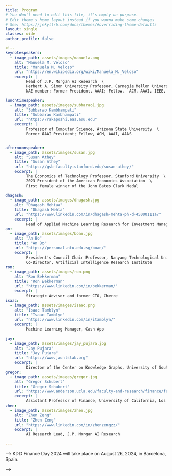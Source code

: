 ```yaml
---
title: Program
# You don't need to edit this file, it's empty on purpose.
# Edit theme's home layout instead if you wanna make some changes
# See: https://jekyllrb.com/docs/themes/#overriding-theme-defaults
layout: single
classes: wide
author_profile: false

<!--
keynotespeakers:
  - image_path: assets/images/manuela.png
    alt: "Manuela M. Veloso"
    title: "Manuela M. Veloso"
    url: "https://en.wikipedia.org/wiki/Manuela_M._Veloso"
    excerpt: |
         Head of J.P. Morgan AI Research  \
         Herbert A. Simon University Professor, Carnegie Mellon University  \
         NAE member; Former President, AAAI; Fellow,  ACM, AAAI, IEEE, and AAAS 

lunchtimespeaker:
  - image_path: assets/images/subbarao1.jpg
    alt: "Subbarao Kambhampati"
    title: "Subbarao Kambhampati"
    url: "https://rakaposhi.eas.asu.edu"
    excerpt: |
         Professor of Computer Science, Arizona State University  \
         Former AAAI President; Fellow, ACM, AAAI, AAAS


afternoonspeaker:
  - image_path: assets/images/susan.jpg
    alt: "Susan Athey"
    title: "Susan Athey"
    url: "https://gsb-faculty.stanford.edu/susan-athey/"
    excerpt: |
         The Economics of Technology Professor, Stanford University  \
         2023 President of the American Economics Association  \
         First female winner of the John Bates Clark Medal
         
dhagash:
  - image_path: assets/images/dhagash.jpg
    alt: "Dhagash Mehtaa"
    title: "Dhagash Mehta"
    url: "https://www.linkedin.com/in/dhagash-mehta-ph-d-45000111a/"
    excerpt: |
         Head of Applied Machine Learning Research for Investment Management, BlackRock
an:
  - image_path: assets/images/boan.jpg
    alt: "An Bo"
    title: "An Bo"
    url: "https://personal.ntu.edu.sg/boan/"
    excerpt: |
         President's Council Chair Professor, Nanyang Technological University, Singapore  \
         Co-Director, Artificial Intelligence Research Institute         
ron:
  - image_path: assets/images/ron.png
    alt: "Ron Bekkerman"
    title: "Ron Bekkerman"
    url: "https://www.linkedin.com/in/bekkerman/"
    excerpt: |
         Strategic Advisor and former CTO, Cherre
isaac:
  - image_path: assets/images/isaac.png
    alt: "Isaac Tamblyn"
    title: "Isaac Tamblyn"
    url: "https://www.linkedin.com/in/itamblyn/"
    excerpt: |
         Machine Learning Manager, Cash App
         
jay: 
  - image_path: assets/images/jay_pujara.jpg
    alt: "Jay Pujara"
    title: "Jay Pujara"
    url: "https://www.jauntslab.org"
    excerpt: |
         Director of the Center on Knowledge Graphs, University of Southern California
gregor:         
  - image_path: assets/images/gregor.jpg
    alt: "Gregor Schubert"
    title: "Gregor Schubert"
    url: "https://www.anderson.ucla.edu/faculty-and-research/finance/faculty/gregor-schubert"
    excerpt: |
         Assistant Professor of Finance, University of California, Los Angeles
zhen:
  - image_path: assets/images/zhen.jpg
    alt: "Zhen Zeng"
    title: "Zhen Zeng"
    url: "https://www.linkedin.com/in/zhenzengzz/"
    excerpt: |
         AI Research Lead, J.P. Morgan AI Research
    
---
```

-->
KDD Finance Day 2024 will take place on August 26, 2024, in Barcelona, Spain.
<!--

<table class="tg">
<tbody>
  <tr>
    <th class="tg-feht">9:00am</th>
    <th class="tg-feht">9:15am</th>
    <th class="tg-feht">Opening Remarks</th>
    <th class="tg-feht"><a href="http://www.plg.inf.uc3m.es/~dborrajo/">Daniel Borrajo</a>/<a href="https://www.linkedin.com/in/tuckerbalch/">Tucker Balch</a> (J.P.Morgan Chase)</th>
  </tr>
  <tr>
    <td class="tg-73oq">9:15am</td>
    <td class="tg-73oq">10:15am</td>
    <td class="tg-73oq">Morning Keynote</td>
    <td class="tg-73oq"><b><a href="https://en.wikipedia.org/wiki/Manuela_M._Veloso">Manuel Veloso</a> (J.P.Morgan Chase/CMU)</b>
      <br>&nbsp;&nbsp;<em><b>Title: Human-AI Interaction in Finance: A Learning Journey</b></em> 
      <br><br><i>Host: Daniel Borrajo</i>
    </td>
  </tr>
  <tr>
    <td class="tg-73oq">10:15am</td>
    <td class="tg-73oq">11:15am</td>
    <td class="tg-73oq">Invited talks</td>
    <td class="tg-73oq"><a href="https://www.anderson.ucla.edu/faculty-and-research/finance/faculty/gregor-schubert">Gregor Schubert</a> (UCLA) 
      <br>&nbsp;&nbsp;<em>Title: Generative AI and Firm Values</em> 
      <br><a href="https://personal.ntu.edu.sg/boan/">An Bo</a> (Nanyang Technological University, Singapore)
      <br>&nbsp;&nbsp;<em>Title: Reinforcement Learning for Quantitative Trading</em>
      <br><br><i>Host: Grace Wang</i> 
    </td>
  </tr>
  <tr>
    <td class="tg-vwhn">11:15pm</td>
    <td class="tg-vwhn">12:00pm</td>
    <td class="tg-vwhn">Lunch and networking</td>
    <td class="tg-vwhn">(Lunch buffet will be provided to Finance Day Attendee)</td>
  </tr>
  <tr>
    <td class="tg-73oq">12:00pm</td>
    <td class="tg-73oq">1:00pm</td>
    <td class="tg-73oq">Lunchtime Keynote</td>
    <td class="tg-73oq"><b><a href="https://rakaposhi.eas.asu.edu">Subbarao Kambhampati</a> (Arizona State University)</b>
      <br>&nbsp;&nbsp;<em><b>Title: Avenging Polanyi's Revenge: Exploiting the Approximate Omniscience of LLMs in Planning without Deluding Yourself In the Process</b></em></td>
  </tr>
  <tr>
    <td class="tg-73oq">1:00pm</td>
    <td class="tg-73oq">2:00pm</td>
    <td class="tg-73oq">Invited talks</td>
    <td class="tg-73oq"><a href="https://www.linkedin.com/in/itamblyn/">Isaac Tamblyn</a> (Cash App) 
      <br>&nbsp;&nbsp;<em>Title: Agent based models of financial platforms for machine learning development</em>
      <br><a href="https://www.linkedin.com/in/zhenzengzz/">Zhen Zeng</a> (J.P.Morgan Chase)
      <br>&nbsp;&nbsp;<em>Title: Visual Perspectives on Finance Time Series</em>
      <br><br><i>Host: Grace Wang</i> 
    </td>
  </tr>
  <tr>
    <td class="tg-65px">2:00pm</td>
    <td class="tg-65px">2:15pm</td>
    <td class="tg-65px">Break and networking</td>
    <td class="tg-65px"></td>
  </tr>
  <tr>
    <td class="tg-73oq">2:15pm</td>
    <td class="tg-73oq">3:15pm</td>
    <td class="tg-73oq">Afternoon Keynote</td>
    <td class="tg-73oq"><b><a href="https://gsb-faculty.stanford.edu/susan-athey/">Susan Athey</a> (Stanford University)</b>
       <br>&nbsp;&nbsp;<em><b>Title: Foundation Models for Economic Data: Applications to Modeling Career Trajectories</b></em></td> 
  </tr>
  <tr>
    <td class="tg-73oq">3:15pm</td>
    <td class="tg-73oq">4:45pm</td>
    <td class="tg-73oq">Invited talks</td>
    <td class="tg-73oq"><a href="https://www.linkedin.com/in/bekkerman/">Ron Bekkerman</a> (Cherre)       
      <br>&nbsp;&nbsp;<em>Title: The Data Science Perspective on Real Estate Investments</em>
      <br><a href="https://www.linkedin.com/in/dhagash-mehta-ph-d-45000111a/">Dhagash Mehta</a> (BlackRock)
      <br>&nbsp;&nbsp;<em>Title:Similarity Learning in Finance</em>
      <br><a href="https://www.jauntslab.org">Jay Pujara</a> (USC)
      <br>&nbsp;&nbsp;<em>Title: Using Structured Knowledge for Better Modeling of Financial Data</em>
      <br><br><i>Host: Grace Wang</i> 
    </td> 
  </tr>
  <tr>
    <td class="tg-feht">4:45pm</td>
    <td class="tg-feht"></td>
    <td class="tg-feht">Closing Remarks</td>
    <td class="tg-feht"><a href="https://web.njit.edu/~gwang/">Grace Wang</a> (NJIT)</td> 
  </tr>
</tbody>
</table>

<br />
<br/>
<section class="organizers" markdown="1">
  
### Keynote Speakers
{% include feature_row id="keynotespeakers" type="left" %}
{% include feature_row id="lunchtimespeaker" type="left" %}
{% include feature_row id="afternoonspeaker" type="left" %}

### Invited Speakers
{% include feature_row id="dhagash" type="left" %}
{% include feature_row id="an" type="left" %}
{% include feature_row id="ron" type="left" %}
{% include feature_row id="isaac" type="left" %}
{% include feature_row id="jay" type="left" %}
{% include feature_row id="gregor" type="left" %}
{% include feature_row id="zhen" type="left" %}


</section>
<!--
<a id="Anne_Washington"></a>
## Anne Washington
![](assets/images/anne_washington.jpg)
> **Title:** KDD in the public interest
> **Abstract:** TBD
> **Biography:** Anne L. Washington is Public Interest Technologist serving as an Assistant Professor of Data Policy at the NYU Steinhardt School. Her expertise on public sector information currently addresses the emerging governance needs of data science. The National Science Foundation has funded her research multiple times including a prestigious 5-year NSF CAREER grant on open government data. Her data-intensive projects draw on both interpretive research methods and computational text analysis. She holds an undergraduate degree in computer science from Brown University and a doctorate in Information Systems and Technology Management from  The George Washington University  School of Business.
  -->
-->
